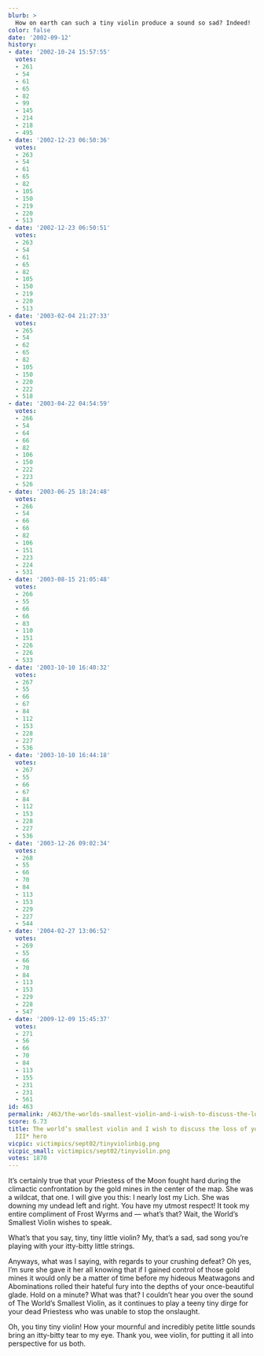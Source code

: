 ```yaml
---
blurb: >
  How on earth can such a tiny violin produce a sound so sad? Indeed!
color: false
date: '2002-09-12'
history:
- date: '2002-10-24 15:57:55'
  votes:
  - 261
  - 54
  - 61
  - 65
  - 82
  - 99
  - 145
  - 214
  - 218
  - 495
- date: '2002-12-23 06:50:36'
  votes:
  - 263
  - 54
  - 61
  - 65
  - 82
  - 105
  - 150
  - 219
  - 220
  - 513
- date: '2002-12-23 06:50:51'
  votes:
  - 263
  - 54
  - 61
  - 65
  - 82
  - 105
  - 150
  - 219
  - 220
  - 513
- date: '2003-02-04 21:27:33'
  votes:
  - 265
  - 54
  - 62
  - 65
  - 82
  - 105
  - 150
  - 220
  - 222
  - 518
- date: '2003-04-22 04:54:59'
  votes:
  - 266
  - 54
  - 64
  - 66
  - 82
  - 106
  - 150
  - 222
  - 223
  - 526
- date: '2003-06-25 18:24:48'
  votes:
  - 266
  - 54
  - 66
  - 66
  - 82
  - 106
  - 151
  - 223
  - 224
  - 531
- date: '2003-08-15 21:05:48'
  votes:
  - 266
  - 55
  - 66
  - 66
  - 83
  - 110
  - 151
  - 226
  - 226
  - 533
- date: '2003-10-10 16:40:32'
  votes:
  - 267
  - 55
  - 66
  - 67
  - 84
  - 112
  - 153
  - 228
  - 227
  - 536
- date: '2003-10-10 16:44:18'
  votes:
  - 267
  - 55
  - 66
  - 67
  - 84
  - 112
  - 153
  - 228
  - 227
  - 536
- date: '2003-12-26 09:02:34'
  votes:
  - 268
  - 55
  - 66
  - 70
  - 84
  - 113
  - 153
  - 229
  - 227
  - 544
- date: '2004-02-27 13:06:52'
  votes:
  - 269
  - 55
  - 66
  - 70
  - 84
  - 113
  - 153
  - 229
  - 228
  - 547
- date: '2009-12-09 15:45:37'
  votes:
  - 271
  - 56
  - 66
  - 70
  - 84
  - 113
  - 155
  - 231
  - 231
  - 561
id: 463
permalink: /463/the-worlds-smallest-violin-and-i-wish-to-discuss-the-loss-of-your-warcraft-iii-hero/
score: 6.73
title: The world’s smallest violin and I wish to discuss the loss of your *WarCraft
  III* hero
vicpic: victimpics/sept02/tinyviolinbig.png
vicpic_small: victimpics/sept02/tinyviolin.png
votes: 1870
---
```


It’s certainly true that your Priestess of the Moon fought hard during
the climactic confrontation by the gold mines in the center of the map.
She was a wildcat, that one. I will give you this: I nearly lost my
Lich. She was downing my undead left and right. You have my utmost
respect! It took my entire compliment of Frost Wyrms and — what’s that?
Wait, the World’s Smallest Violin wishes to speak.

What’s that you say, tiny, tiny little violin? My, that’s a sad, sad
song you’re playing with your itty-bitty little strings.

Anyways, what was I saying, with regards to your crushing defeat? Oh
yes, I’m sure she gave it her all knowing that if I gained control of
those gold mines it would only be a matter of time before my hideous
Meatwagons and Abominations rolled their hateful fury into the depths of
your once-beautiful glade. Hold on a minute? What was that? I couldn’t
hear you over the sound of The World’s Smallest Violin, as it continues
to play a teeny tiny dirge for your dead Priestess who was unable to
stop the onslaught.

Oh, you tiny tiny violin! How your mournful and incredibly petite little
sounds bring an itty-bitty tear to my eye. Thank you, wee violin, for
putting it all into perspective for us both.